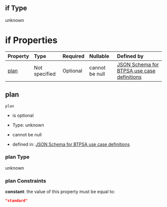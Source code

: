 ## if Type

unknown

# if Properties

| Property      | Type          | Required | Nullable       | Defined by                                                                                                                                                                                                                                    |
| :------------ | :------------ | :------- | :------------- | :-------------------------------------------------------------------------------------------------------------------------------------------------------------------------------------------------------------------------------------------- |
| [plan](#plan) | Not specified | Optional | cannot be null | [JSON Schema for BTPSA use case definitions](btpsa-usecase-properties-services-items-allof-1-then-allof-113-then-allof-0-if-properties-plan.md "undefined#/properties/services/items/allOf/1/then/allOf/113/then/allOf/0/if/properties/plan") |

## plan



`plan`

*   is optional

*   Type: unknown

*   cannot be null

*   defined in: [JSON Schema for BTPSA use case definitions](btpsa-usecase-properties-services-items-allof-1-then-allof-113-then-allof-0-if-properties-plan.md "undefined#/properties/services/items/allOf/1/then/allOf/113/then/allOf/0/if/properties/plan")

### plan Type

unknown

### plan Constraints

**constant**: the value of this property must be equal to:

```json
"standard"
```
